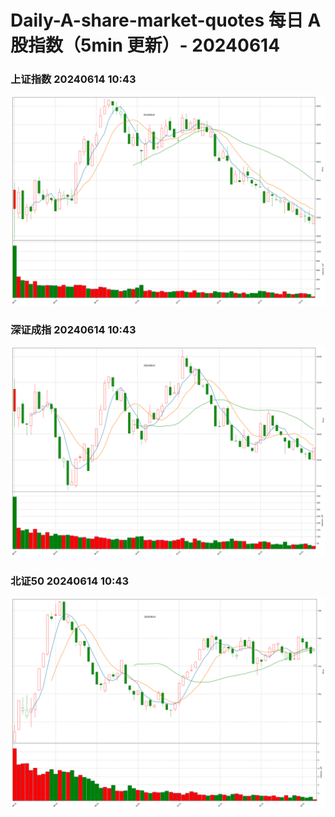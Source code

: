 
# Daily-A-share-market-quotes 每日 A 股指数（5min 更新）- 20240614

### 上证指数 20240614 10:43
![](./fig/2024/6/20240614-sh000001.png)

### 深证成指 20240614 10:43
![](./fig/2024/6/20240614-sz399001.png)

### 北证50 20240614 10:43
![](./fig/2024/6/20240614-bj899050.png)
